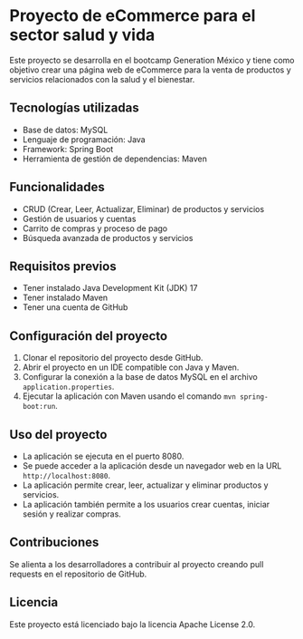 # Proyecto de eCommerce para el sector salud y vida

Este proyecto se desarrolla en el bootcamp Generation México y tiene como objetivo crear una página web de eCommerce para la venta de productos y servicios relacionados con la salud y el bienestar.

## Tecnologías utilizadas

* Base de datos: MySQL
* Lenguaje de programación: Java
* Framework: Spring Boot
* Herramienta de gestión de dependencias: Maven

## Funcionalidades

* CRUD (Crear, Leer, Actualizar, Eliminar) de productos y servicios
* Gestión de usuarios y cuentas
* Carrito de compras y proceso de pago
* Búsqueda avanzada de productos y servicios

## Requisitos previos

* Tener instalado Java Development Kit (JDK) 17
* Tener instalado Maven
* Tener una cuenta de GitHub

## Configuración del proyecto

1. Clonar el repositorio del proyecto desde GitHub.
2. Abrir el proyecto en un IDE compatible con Java y Maven.
3. Configurar la conexión a la base de datos MySQL en el archivo `application.properties`.
4. Ejecutar la aplicación con Maven usando el comando `mvn spring-boot:run`.

## Uso del proyecto

* La aplicación se ejecuta en el puerto 8080.
* Se puede acceder a la aplicación desde un navegador web en la URL `http://localhost:8080`.
* La aplicación permite crear, leer, actualizar y eliminar productos y servicios.
* La aplicación también permite a los usuarios crear cuentas, iniciar sesión y realizar compras.

## Contribuciones

Se alienta a los desarrolladores a contribuir al proyecto creando pull requests en el repositorio de GitHub.

## Licencia

Este proyecto está licenciado bajo la licencia Apache License 2.0.
